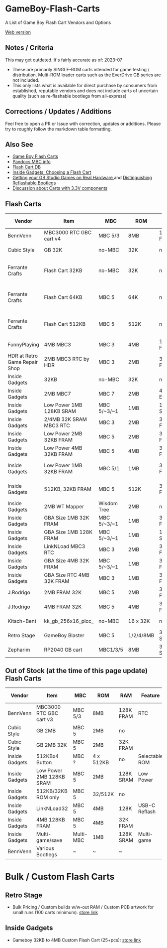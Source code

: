 # GameBoy-Flash-Carts
A List of Game Boy Flash Cart Vendors and Options

[Web version](https://bbbbbr.github.io/GameBoy-Flash-Carts/)

## Notes / Criteria
This may get outdated. It's fairly accurate as of: 2023-07

* These are primarily SINGLE-ROM carts intended for game testing / distribution. Multi-ROM loader carts such as the EverDrive GB series are not included.
* This only lists what is available for direct purchase by consumers from established, reputable vendors and does not include carts of uncertain quality (such as re-flashable bootlegs from ali-express)

## Corrections / Updates / Additions
Feel free to open a PR or Issue with correction, updates or additions. Please try to roughly follow the markdown table formatting.

## Also See
* [Game Boy Flash Carts](https://gameboy.github.io/wiki/flashcarts)
* [Pandocs MBC info](https://gbdev.io/pandocs/MBCs.html)
* [Flash Cart DB](https://flashcartdb.com/index.php/Main_Page)
* [Inside Gadgets: Choosing a Flash Cart](https://shop.insidegadgets.com/choosing-a-flash-cart/)
* [Getting your GB Studio Games on Real Hardware ](https://gbstudiocentral.com/tips/getting-your-gb-studio-games-on-real-hardware/) and [Distinguishing Reflashable Bootlegs](https://gbstudiocentral.com/tips/distinguishing-reflashable-bootlegs/)
* [Discussion about Carts with 3.3V components](https://web.archive.org/web/20180817042212/https://db-electronics.ca/2017/07/05/the-dangers-of-3-3v-flash-in-retro-consoles/)


## Flash Carts

| Vendor          | Item               | MBC    | ROM       | RAM       | Features | Price USD | Country | URL  |
|-----------------|--------------------|--------|-----------|-----------|----------|-----------|---------|------|
| BennVenn | MBC3000 RTC GBC cart v4     | MBC 5/3 | 8MB      | 128K FRAM | Dual RTC, 2xROMs | ~$33.50      | AUS     | [store link](https://bennvenn.myshopify.com/products/mbc3000-rtc-gbc-cart-v4)
| Cubic Style     | GB 32K             | no-MBC | 32K       | no        |         | ~$9 | JPN | [store link](https://cubic-style.booth.pm/items/1511849)
| Ferrante Crafts | Flash Cart 32KB    | no-MBC  | 32K       | no        |         | ~$15 ($11) | NLD | [store link](https://www.ferrantecrafts.com/listing/1051728136/flash-cartridge-for-game-boy-32kb-flash) ([HHL USA](https://handheldlegend.com/products/copy-of-game-boy-flash-cartridge-32kb-rom-ferrante-crafts))
| Ferrante Crafts | Flash Cart 64KB    | MBC 5   | 64K       | no        |         | ~$17 ($13) | NLD | [store link](https://www.ferrantecrafts.com/listing/1221424181/flash-cartridge-for-game-boy-64kb-flash) ([HHL USA](https://handheldlegend.com/products/copy-of-copy-of-game-boy-flash-cartridge-64kb-rom-ferrante-crafts))
| Ferrante Crafts | Flash Cart 512KB   | MBC 5   | 512K      | no        |         | ~$19 ($16) | NLD | [store link](https://www.ferrantecrafts.com/listing/1220871684/flash-cartridge-for-game-boy-512kb-rom) ([HHL USA](https://handheldlegend.com/products/game-boy-flash-cartridge-512kb-rom-ferrante-crafts))
|FunnyPlaying    | 4MB MBC3            | MBC 3   | 4MB       | 128K FRAM  | RTC    | ~$27 | CN | [store link](https://funnyplaying.com/collections/product/products/midnighttrace-gb-gbc-flash-cart)
| HDR at Retro Game Repair Shop | 2MB MBC3 RTC by HDR | MBC 3   | 2MB       | 32K FRAM   | RTC    | $60  | USA | [store link](https://retrogamerepairshop.com/products/game-boy-2mb-32kb-fram-mbc3-with-rtc-flash-cartridge-by-hdr?variant=40144623927468)
| Inside Gadgets | 32KB                | no-MBC  | 32K       | no |       | $11 | AUS | [store link](https://www.tindie.com/products/insidegadgets/32kb-flash-cart-for-gameboy/)
| Inside Gadgets | 2MB MBC7            | MBC 7   | 2MB       | 4K EEPROM | Accelerometer  | $49 | AUS | [store link](https://shop.insidegadgets.com/product/gameboy-2mb-mbc7-flash-cart/)
| Inside Gadgets | Low Power 1MB 128KB SRAM | MBC 5/~3/~1 | 1MB       | 128K SRAM | Low Power      | $32    | AUS | [store link](https://shop.insidegadgets.com/product/gameboy-1mb-128kb-sram-flash-cart-ultra-low-power-great-for-lsdj/)
| Inside Gadgets | 2/4MB 32K SRAM MBC3 RTC  | MBC 3       | 2MB     | 32K FRAM  | RTC              | $47 | AUS | [store link](https://shop.insidegadgets.com/product/gameboy-4mb-32kb-fram-mbc3-with-rtc-flash-cart/)
| Inside Gadgets | Low Power 2MB 32KB FRAM  | MBC 5       | 2MB       | 32K FRAM  | Low Power, LED    | $22-25    | AUS | [store link](https://shop.insidegadgets.com/product/gameboy-2mb-32kb-fram-flash-cart-ultra-low-power/)
| Inside Gadgets | Low Power 4MB 32KB FRAM  | MBC 5       | 4MB       | 32K FRAM  | Low Power, Rumble | $27-32 | AUS | [store link](https://shop.insidegadgets.com/product/gameboy-4mb-32kb-fram-flash-cart-ultra-low-power/)
| Inside Gadgets | Low Power 1MB 32KB FRAM  | MBC 5/1     | 1MB       | 32K FRAM  | Low Power, Custom Boot Logo | $22    | AUS | [store link](https://shop.insidegadgets.com/product/gameboy-1mb-32kb-fram-flash-cart-ultra-low-power/)
| Inside Gadgets | 512KB, 32KB FRAM     | MBC 5        | 512K      | 32K FRAM  | Custom Boot Logo or Rumble | $19-23 | AUS | [store link](https://shop.insidegadgets.com/product/gameboy-512kb-32kb-fram-flash-cart-custom-boot-logo-option/)
| Inside Gadgets | 2MB WT Mapper        | Wisdom Tree | 2MB       | no        |                   | $16    | AUS | [store link](https://shop.insidegadgets.com/product/gameboy-2mb-wt-mapper-flash-cart/)
| Inside Gadgets | GBA Size 1MB 32K FRAM | MBC 5/~3/~1  | 1MB     | 32K FRAM   | GBA Cart Sized    | $27    | AUS | [store link](https://shop.insidegadgets.com/product/gameboy-1mb-32kb-fram-mini-flash-cart-fits-in-a-gba-cartridge/)
| Inside Gadgets | GBA Size 1MB 128K FRAM | MBC 5/~3/~1 | 1MB     | 128K SRAM  | GBA Cart Sized    | $31    | AUS | [store link](https://shop.insidegadgets.com/product/gameboy-1mb-128kb-sram-mini-flash-cart-fits-in-a-gba-cartridge-for-gba-gba-sp/)
| Inside Gadgets | LinkNLoad MBC3 RTC  | MBC 3   | 2MB       | 32K FRAM     | RTC, USB-C Reflash | $61-63 | AUS | [store link](https://shop.insidegadgets.com/product/gameboy-mbc3-rtc-linknload-usb-flash-cart-works-with-pokemon-games-hacks-like-cc/)
| Inside Gadgets | GBA Size 4MB 32K FRAM | MBC 5/~3/~1 | 1MB      | 32K FRAM   | GBA Cart Sized    | $35    | AUS | [store link](https://shop.insidegadgets.com/product/gameboy-4mb-32kb-fram-mini-flash-cart-fits-in-a-gba-cartridge/)
| Inside Gadgets | GBA Size RTC 4MB 32K FRAM | MBC 3 | 1MB      | 32K FRAM   | GBA Cart Sized, RTC | $53    | AUS | [store link](https://shop.insidegadgets.com/product/gameboy-4mb-32kb-fram-mbc3-with-rtc-mini-flash-cart-works-with-pokemon-games-hacks-like-cc-fits-in-a-gba-cartridge-for-gba-gba-sp/)
| J.Rodrigo      | 2MB FRAM 32K       | MBC 5 | 2MB       | 32K FRAM   |        | $30   | ESP | [store link](https://www.tindie.com/products/jrodrigo/flash-cartridge-rom-2mb-fram-32kb-for-gameboy/)
| J.Rodrigo      | 4MB FRAM 32K       | MBC 5 | 4MB       | 32K FRAM   |        | $50   | ESP | [store link](https://www.tindie.com/products/jrodrigo/flash-cartridge-rom-4mb-fram-32kb-for-gameboy/)
| Kitsch-Bent    | kk_gb_256x16_plcc_ | no-MBC | 16 x 32K   | no        | Selectable ROM | $30 | USA | [store link](https://store.kitsch-bent.com/products/kk_gb_256x16_plcc-cartridge)
| Retro Stage    | GameBoy Blaster    | MBC 5   | 1/2/4/8MB | 32/128K SRAM |         | $24       | USA?    | [store link](https://retrostage.net/?product=gb-blaster)
| Zepharim       | RP2040 GB cart     | MBC1/3/5| 8MB       | 32/128K SRAM | No GBC 2x, Hi Power Draw | $30       | DE     | [store link](https://www.tindie.com/products/zeraphim/rp2040-based-game-boy-cartridge/#shipping) 


## Out of Stock (at the time of this page update) Flash Carts

| Vendor          | Item               | MBC    | ROM       | RAM       | Feature | Price USD | Country | URL |
|-----------------|--------------------|--------|-----------|-----------|----------|-----------|---------|------|
| BennVenn | MBC3000 RTC GBC cart v3     | MBC 5/3 | 8MB      | 128K FRAM | RTC      | ~$30      | AUS     | [store link](https://bennvenn.myshopify.com/products/mbc3000-rtc-gbc-cart)
| Cubic Style     | GB 2MB             | MBC 5  | 2MB       | no        |         | ~$18 | JPN | [store link](https://cubic-style.booth.pm/items/2384914)
| Cubic Style     | GB 2MB 32K         | MBC 5  | 2MB       | 32K FRAM  |         | ~$24 | JPN | [store link](https://cubic-style.booth.pm/items/2384780)
| Inside Gadgets | 512KBx4 Button      | MBC ?   | 4 x 512KB | no        | Selectable ROM | $17 | AUS | [store link](https://shop.insidegadgets.com/product/gameboy-512kbx4-button-flash-cart/)
| Inside Gadgets | Low Power 2MB 128KB SRAM | MBC 5       | 2MB       | 128K SRAM | Low Power      | $32    | AUS | [store link](https://shop.insidegadgets.com/product/gameboy-2mb-128kb-sram-flash-cart-ultra-low-power-perfect-for-lsdj/)
| Inside Gadgets | 512KB/32KB ROM only  | MBC 5        | 32/512K   | no        |                   | $10-14 | AUS | [store link](https://shop.insidegadgets.com/product/gameboy-32kb-flash-cart/)
| Inside Gadgets | LinkNLoad32         | MBC 5   | 4MB       | 128K         | USB-C Reflash  | $51 | AUS | [store link](https://shop.insidegadgets.com/product/gameboy-linknload32-flash-cart-4mb-128kb-fram-with-usb/)
| Inside Gadgets | 4MB 128KB FRAM      | MBC 5   | 4MB       | 32K FRAM     |                | $43 | AUS | [store link](https://shop.insidegadgets.com/product/gameboy-4mb-128kb-fram-flash-cart-low-power/)
| Inside Gadgets | Multi-game/save      | Multi-MBC   | 1MB       | 128K SRAM | Multi-game        | $32    | AUS | [store link](https://shop.insidegadgets.com/product/gameboy-1mb-128kb-sram-power-cart-multi-game-and-multi-save/)
| BennVenn | Various Bootlegs          | ~      | ~         | ~            |         | ~         | AUS     | [store link](https://bennvenn.myshopify.com/collections/flash-carts)



# Bulk / Custom Flash Carts
## Retro Stage
* Bulk Pricing / Custom builds w/w-out RAM / Custom PCB artwork for small runs (100 carts minimum). [store link](https://retrostage.net/?product=gb-blaster)

## Inside Gadgets
* Gameboy 32KB to 4MB Custom Flash Cart (25+pcs): [store link](https://shop.insidegadgets.com/product/custom-gameboy-flash-cart/)


